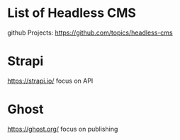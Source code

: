 # List of Headless CMS 

github Projects: https://github.com/topics/headless-cms

# Strapi

https://strapi.io/ focus on API

# Ghost

https://ghost.org/ focus on publishing


